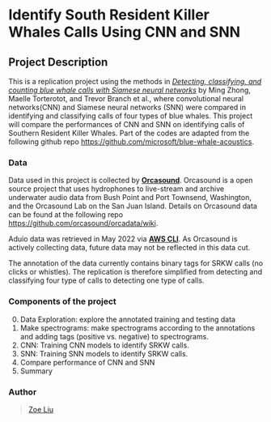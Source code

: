 # Identify South Resident Killer Whales Calls Using CNN and SNN

## __Project Description__
This is a replication project using the methods in [*Detecting, classifying, and counting blue whale calls with Siamese neural networks*](https://asa.scitation.org/doi/10.1121/10.0004828) by Ming Zhong, Maelle Torterotot, and Trevor Branch et al., where convolutional neural networks(CNN) and Siamese neural networks (SNN) were compared in identifying and classifying calls of four types of blue whales. This project will compare the performances of CNN and SNN on identifying calls of Southern Resident Killer Whales. Part of the codes are adapted from the following github repo https://github.com/microsoft/blue-whale-acoustics.

### **Data**
Data used in this project is collected by [**Orcasound**](https://www.orcasound.net/). Orcasound is a open source project that uses hydrophones to live-stream and archive underwater audio data from Bush Point and Port Townsend, Washington, and the Orcasound Lab on the San Juan Island. Details on Orcasound data can be found at the following repo https://github.com/orcasound/orcadata/wiki.

Aduio data was retrieved in May 2022 via [**AWS CLI**](https://registry.opendata.aws/orcasound/). As Orcasound is actively collecting data, future data may not be reflected in this data cut.

The annotation of the data currently contains binary tags for SRKW calls (no clicks or whistles). The replication is therefore simplified from detecting and classifying four type of calls to detecting one type of calls.

### Components of the project
0. Data Exploration: explore the annotated training and testing data 
1. Make spectrograms: make spectrograms according to the annotations and adding tags (positive vs. negative) to spectrograms.
2. CNN: Training CNN models to identify SRKW calls. 
3. SNN: Training SNN models to identify SRKW calls. 
4. Compare performance of CNN and SNN
5. Summary

### Author
> [Zoe Liu](https://github.com/liu-zoe)
